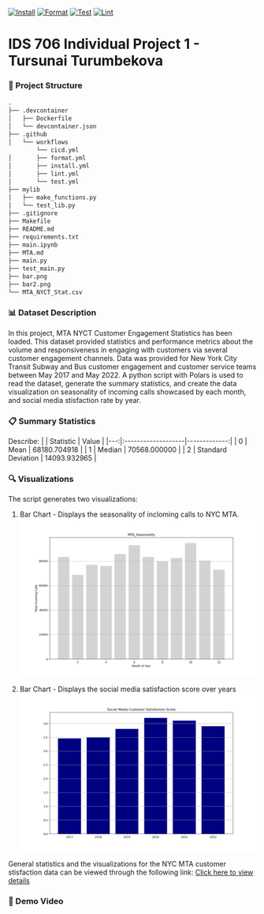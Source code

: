 [![Install](https://github.com/tursunait/Individual_Project_Tursunai_DE/actions/workflows/install.yml/badge.svg)](https://github.com/tursunait/Individual_Project_Tursunai_DE/actions/workflows/install.yml)
[![Format](https://github.com/tursunait/Individual_Project_Tursunai_DE/actions/workflows/format.yml/badge.svg)](https://github.com/tursunait/Individual_Project_Tursunai_DE/actions/workflows/format.yml)
[![Test](https://github.com/tursunait/Individual_Project_Tursunai_DE/actions/workflows/test.yml/badge.svg)](https://github.com/tursunait/Individual_Project_Tursunai_DE/actions/workflows/test.yml)
[![Lint](https://github.com/tursunait/Individual_Project_Tursunai_DE/actions/workflows/lint.yml/badge.svg)](https://github.com/tursunait/Individual_Project_Tursunai_DE/actions/workflows/lint.yml)
# IDS 706 Individual Project 1 - Tursunai Turumbekova

### 📂 Project Structure
```
.
├── .devcontainer
│   ├── Dockerfile
│   └── devcontainer.json
├── .github
│   └── workflows
        └── cicd.yml
│       ├── format.yml
│       ├── install.yml
│       ├── lint.yml
│       └── test.yml
├── mylib
│   ├── make_functions.py
│   └── test_lib.py
├── .gitignore
├── Makefile
├── README.md
├── requirements.txt
├── main.ipynb
├── MTA.md
├── main.py
├── test_main.py
├── bar.png
├── bar2.png
└── MTA_NYCT_Stat.csv
```

### 📊 Dataset Description
In this project, MTA NYCT Customer Engagement Statistics has been loaded. This dataset provided statistics and performance metrics about the volume and responsiveness in engaging with customers via several customer engagement channels. Data was provided for New York City Transit Subway and Bus customer engagement and customer service teams between May 2017 and May 2022. A python script with Polars is used to read the dataset, generate the summary statistics, and create the data visualization on seasonality of incoming calls showcased by each month, and social media stisfaction rate by year.

### 📋 Summary Statistics 

Describe:
|    | Statistic          |   Value      |
|---:|:-------------------|-------------:|
|  0 | Mean               | 68180.704918 |
|  1 | Median             | 70568.000000 |
|  2 | Standard Deviation | 14093.932965 |


### 🔍 Visualizations
The script generates two visualizations:

1. Bar Chart - Displays the seasonality of incloming calls to NYC MTA.
![MTA_bar1](bar.png)

2. Bar Chart - Displays the social media satisfaction score over years
![MTA_bar2](bar2.png)

General statistics and the visualizations for the NYC MTA customer stisfaction data can be viewed through the following link:
[Click here to view details](MTA.md)

### 🎥 Demo Video




